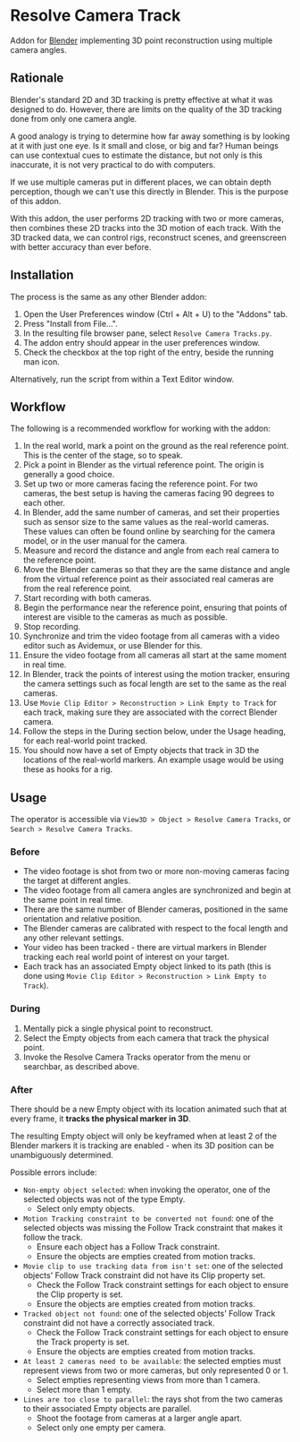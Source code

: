 Resolve Camera Track
====================

Addon for [Blender](http://www.blender.org/) implementing 3D point reconstruction using multiple camera angles.

Rationale
---------

Blender's standard 2D and 3D tracking is pretty effective at what it was designed to do. However, there are limits on the quality of the 3D tracking done from only one camera angle.

A good analogy is trying to determine how far away something is by looking at it with just one eye. Is it small and close, or big and far? Human beings can use contextual cues to estimate the distance, but not only is this inaccurate, it is not very practical to do with computers.

If we use multiple cameras put in different places, we can obtain depth perception, though we can't use this directly in Blender. This is the purpose of this addon.

With this addon, the user performs 2D tracking with two or more cameras, then combines these 2D tracks into the 3D motion of each track. With the 3D tracked data, we can control rigs, reconstruct scenes, and greenscreen with better accuracy than ever before.

Installation
------------

The process is the same as any other Blender addon:

1. Open the User Preferences window (Ctrl + Alt + U) to the "Addons" tab.
2. Press "Install from File...".
3. In the resulting file browser pane, select `Resolve Camera Tracks.py`.
4. The addon entry should appear in the user preferences window.
5. Check the checkbox at the top right of the entry, beside the running man icon.

Alternatively, run the script from within a Text Editor window.

Workflow
--------

The following is a recommended workflow for working with the addon:

1. In the real world, mark a point on the ground as the real reference point. This is the center of the stage, so to speak.
2. Pick a point in Blender as the virtual reference point. The origin is generally a good choice.
3. Set up two or more cameras facing the reference point. For two cameras, the best setup is having the cameras facing 90 degrees to each other.
4. In Blender, add the same number of cameras, and set their properties such as sensor size to the same values as the real-world cameras. These values can often be found online by searching for the camera model, or in the user manual for the camera.
5. Measure and record the distance and angle from each real camera to the reference point.
6. Move the Blender cameras so that they are the same distance and angle from the virtual reference point as their associated real cameras are from the real reference point.
7. Start recording with both cameras.
8. Begin the performance near the reference point, ensuring that points of interest are visible to the cameras as much as possible.
9. Stop recording.
10. Synchronize and trim the video footage from all cameras with a video editor such as Avidemux, or use Blender for this.
11. Ensure the video footage from all cameras all start at the same moment in real time.
12. In Blender, track the points of interest using the motion tracker, ensuring the camera settings such as focal length are set to the same as the real cameras.
13. Use `Movie Clip Editor > Reconstruction > Link Empty to Track` for each track, making sure they are associated with the correct Blender camera.
14. Follow the steps in the During section below, under the Usage heading, for each real-world point tracked.
15. You should now have a set of Empty objects that track in 3D the locations of the real-world markers. An example usage would be using these as hooks for a rig.

Usage
-----

The operator is accessible via `View3D > Object > Resolve Camera Tracks`, or `Search > Resolve Camera Tracks`.

### Before

* The video footage is shot from two or more non-moving cameras facing the target at different angles.
* The video footage from all camera angles are synchronized and begin at the same point in real time.
* There are the same number of Blender cameras, positioned in the same orientation and relative position.
* The Blender cameras are calibrated with respect to the focal length and any other relevant settings.
* Your video has been tracked - there are virtual markers in Blender tracking each real world point of interest on your target.
* Each track has an associated Empty object linked to its path (this is done using `Movie Clip Editor > Reconstruction > Link Empty to Track`).

### During

1. Mentally pick a single physical point to reconstruct.
2. Select the Empty objects from each camera that track the physical point.
3. Invoke the Resolve Camera Tracks operator from the menu or searchbar, as described above.

### After

There should be a new Empty object with its location animated such that at every frame, it **tracks the physical marker in 3D**.

The resulting Empty object will only be keyframed when at least 2 of the Blender markers it is tracking are enabled - when its 3D position can be unambiguously determined.

Possible errors include:

* `Non-empty object selected`: when invoking the operator, one of the selected objects was not of the type Empty.
    * Select only empty objects.
* `Motion Tracking constraint to be converted not found`: one of the selected objects was missing the Follow Track constraint that makes it follow the track.
    * Ensure each object has a Follow Track constraint.
    * Ensure the objects are empties created from motion tracks.
* `Movie clip to use tracking data from isn't set`: one of the selected objects' Follow Track constraint did not have its Clip property set.
    * Check the Follow Track constraint settings for each object to ensure the Clip property is set.
    * Ensure the objects are empties created from motion tracks.
* `Tracked object not found`: one of the selected objects' Follow Track constraint did not have a correctly associated track.
    * Check the Follow Track constraint settings for each object to ensure the Track property is set.
    * Ensure the objects are empties created from motion tracks.
* `At least 2 cameras need to be available`: the selected empties must represent views from two or more cameras, but only represented 0 or 1.
    * Select empties representing views from more than 1 camera.
    * Select more than 1 empty.
* `Lines are too close to parallel`: the rays shot from the two cameras to their associated Empty objects are parallel.
    * Shoot the footage from cameras at a larger angle apart.
    * Select only one empty per camera.
